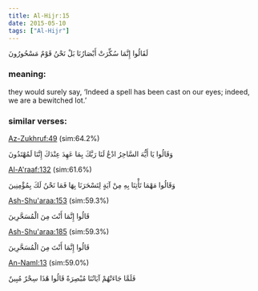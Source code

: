 ```yaml
---
title: Al-Hijr:15
date: 2015-05-10
tags: ["Al-Hijr"]
---
```

لَقَالُوا إِنَّمَا سُكِّرَتْ أَبْصَارُنَا بَلْ نَحْنُ قَوْمٌ مَسْحُورُونَ
### meaning: 
they would surely say, ‘Indeed a spell has been cast on our eyes; indeed, we are a bewitched lot.’
### similar verses: 

[Az-Zukhruf:49](/43/49) (sim:64.2%)

وَقَالُوا يَا أَيُّهَ السَّاحِرُ ادْعُ لَنَا رَبَّكَ بِمَا عَهِدَ عِنْدَكَ إِنَّنَا لَمُهْتَدُونَ

[Al-A'raaf:132](/7/132) (sim:61.6%)

وَقَالُوا مَهْمَا تَأْتِنَا بِهِ مِنْ آيَةٍ لِتَسْحَرَنَا بِهَا فَمَا نَحْنُ لَكَ بِمُؤْمِنِينَ

[Ash-Shu'araa:153](/26/153) (sim:59.3%)

قَالُوا إِنَّمَا أَنْتَ مِنَ الْمُسَحَّرِينَ

[Ash-Shu'araa:185](/26/185) (sim:59.3%)

قَالُوا إِنَّمَا أَنْتَ مِنَ الْمُسَحَّرِينَ

[An-Naml:13](/27/13) (sim:59.0%)

فَلَمَّا جَاءَتْهُمْ آيَاتُنَا مُبْصِرَةً قَالُوا هَٰذَا سِحْرٌ مُبِينٌ
